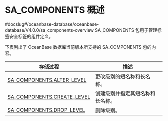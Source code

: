 SA_COMPONENTS 概述 
=====================================
#docslug#/oceanbase-database/oceanbase-database/V4.0.0/sa_components-overview
SA_COMPONENTS 包用于管理标签安全标签的组件定义。

下表列出了 OceanBase 数据库当前版本所支持的 SA_COMPONENTS 包的内容。


|                                   存储过程                                    |      **描述**      |
|---------------------------------------------------------------------------|------------------|
| [SA_COMPONENTS.ALTER_LEVEL](../3.sa_components-tag-package/2.sa_components-alter_level.md)  | 更改级别的短名称和长名称。    |
| [SA_COMPONENTS.CREATE_LEVEL](../3.sa_components-tag-package/3.sa_components-create_level.md) | 创建级别并指定其短名称和长名称。 |
| [SA_COMPONENTS.DROP_LEVEL](../3.sa_components-tag-package/4.sa_components-drop_level.md)   | 删除级别。            |



